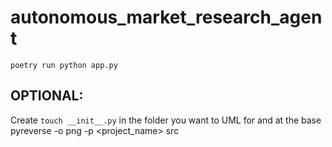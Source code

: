 # autonomous_market_research_agent

```poetry run python app.py```

## OPTIONAL: 
Create `touch __init__.py` in the folder you want to UML for and at the base
pyreverse -o png -p <project_name> src